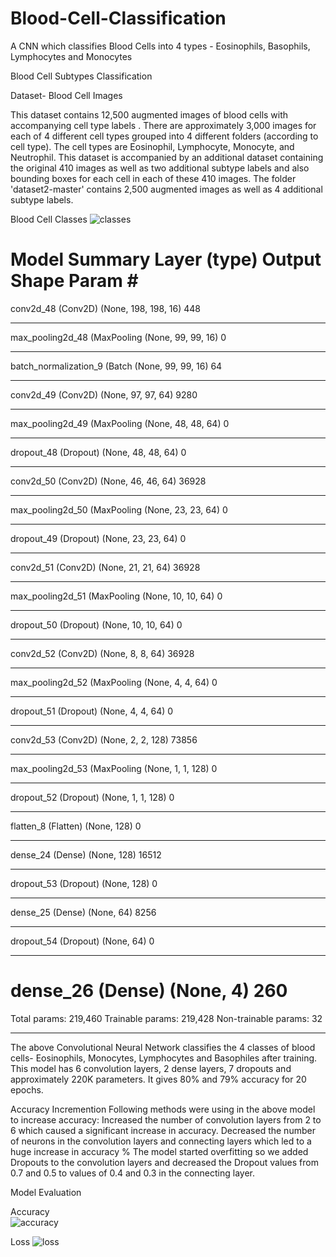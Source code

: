 # Blood-Cell-Classification
A CNN which classifies Blood Cells into 4 types - Eosinophils, Basophils, Lymphocytes and Monocytes

Blood Cell Subtypes Classification

Dataset- Blood Cell Images

This dataset contains 12,500 augmented images of blood cells with accompanying cell type labels . There are approximately 3,000 images for each of 4 different cell types grouped into 4 different folders (according to cell type). 
The cell types are Eosinophil, Lymphocyte, Monocyte, and Neutrophil. This dataset is accompanied by an additional dataset containing the original 410 images as well as two additional subtype labels and also bounding boxes for each cell in each of these 410 images.
 The folder 'dataset2-master' contains 2,500 augmented images as well as 4 additional subtype labels.

Blood Cell Classes
![classes](https://user-images.githubusercontent.com/73905298/110814496-80fec500-82af-11eb-8b07-c62aaa33847b.jpg)


Model Summary 
Layer (type)                 Output Shape              Param #   
=================================================================
conv2d_48 (Conv2D)           (None, 198, 198, 16)      448       
_________________________________________________________________
max_pooling2d_48 (MaxPooling (None, 99, 99, 16)        0         
_________________________________________________________________
batch_normalization_9 (Batch (None, 99, 99, 16)        64        
_________________________________________________________________
conv2d_49 (Conv2D)           (None, 97, 97, 64)        9280      
_________________________________________________________________
max_pooling2d_49 (MaxPooling (None, 48, 48, 64)        0         
_________________________________________________________________
dropout_48 (Dropout)         (None, 48, 48, 64)        0         
_________________________________________________________________
conv2d_50 (Conv2D)           (None, 46, 46, 64)        36928     
_________________________________________________________________
max_pooling2d_50 (MaxPooling (None, 23, 23, 64)        0         
_________________________________________________________________
dropout_49 (Dropout)         (None, 23, 23, 64)        0         
_________________________________________________________________
conv2d_51 (Conv2D)           (None, 21, 21, 64)        36928     
_________________________________________________________________
max_pooling2d_51 (MaxPooling (None, 10, 10, 64)        0         
_________________________________________________________________
dropout_50 (Dropout)         (None, 10, 10, 64)        0         
_________________________________________________________________
conv2d_52 (Conv2D)           (None, 8, 8, 64)          36928     
_________________________________________________________________
max_pooling2d_52 (MaxPooling (None, 4, 4, 64)          0         
_________________________________________________________________
dropout_51 (Dropout)         (None, 4, 4, 64)          0         
_________________________________________________________________
conv2d_53 (Conv2D)           (None, 2, 2, 128)         73856     
_________________________________________________________________
max_pooling2d_53 (MaxPooling (None, 1, 1, 128)         0         
_________________________________________________________________
dropout_52 (Dropout)         (None, 1, 1, 128)         0         
_________________________________________________________________
flatten_8 (Flatten)          (None, 128)               0         
_________________________________________________________________
dense_24 (Dense)             (None, 128)               16512     
_________________________________________________________________
dropout_53 (Dropout)         (None, 128)               0         
_________________________________________________________________
dense_25 (Dense)             (None, 64)                8256      
_________________________________________________________________
dropout_54 (Dropout)         (None, 64)                0         
_________________________________________________________________
dense_26 (Dense)             (None, 4)                 260       
=================================================================
Total params: 219,460
Trainable params: 219,428
Non-trainable params: 32
_________________________________________________________________

The above Convolutional Neural Network classifies the 4 classes of blood cells- Eosinophils, Monocytes, Lymphocytes and Basophiles after training.
This model has 6 convolution layers, 2 dense layers, 7 dropouts and approximately 220K parameters.
It gives 80% and 79% accuracy for 20 epochs.

Accuracy Incremention
Following methods were using in the above model to increase accuracy:
Increased the number of convolution layers from 2 to 6 which caused a  significant increase in accuracy.
Decreased the number of neurons in the convolution layers and connecting layers which led to a huge increase in accuracy %
The model started overfitting so we added Dropouts to the convolution layers and decreased the Dropout values from 0.7 and 0.5 to values of 0.4 and 0.3 in the connecting layer. 

Model Evaluation


Accuracy	 
![accuracy](https://user-images.githubusercontent.com/73905298/110814809-d044f580-82af-11eb-8cc5-698b497e984d.jpg)

Loss
![loss](https://user-images.githubusercontent.com/73905298/110814818-d33fe600-82af-11eb-9f7d-57bb4f6ffd65.jpg)



